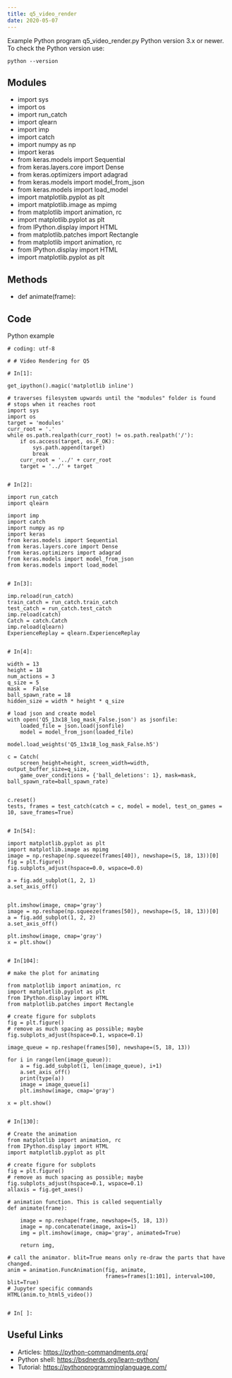 ```yaml
---
title: q5_video_render
date: 2020-05-07
---
```

Example Python program q5_video_render.py
Python version 3.x or newer.
To check the Python version use:

    python --version

## Modules

* import sys
* import os
* import run_catch 
* import qlearn
* import imp
* import catch
* import numpy as np
* import keras
* from keras.models import Sequential
* from keras.layers.core import Dense
* from keras.optimizers import adagrad
* from keras.models import model_from_json
* from keras.models import load_model
* import matplotlib.pyplot as plt
* import matplotlib.image as mpimg
* from matplotlib import animation, rc
* import matplotlib.pyplot as plt
* from IPython.display import HTML
* from matplotlib.patches import Rectangle
* from matplotlib import animation, rc
* from IPython.display import HTML
* import matplotlib.pyplot as plt

## Methods

* def animate(frame):

## Code

Python example

    
    # coding: utf-8
    
    # # Video Rendering for Q5
    
    # In[1]:
    
    get_ipython().magic('matplotlib inline')
    
    # traverses filesystem upwards until the "modules" folder is found
    # stops when it reaches root
    import sys
    import os
    target = 'modules'
    curr_root = '.'
    while os.path.realpath(curr_root) != os.path.realpath('/'):
        if os.access(target, os.F_OK):
            sys.path.append(target)
            break
        curr_root = '../' + curr_root
        target = '../' + target
    
    
    # In[2]:
    
    import run_catch 
    import qlearn
    
    import imp
    import catch
    import numpy as np
    import keras
    from keras.models import Sequential
    from keras.layers.core import Dense
    from keras.optimizers import adagrad
    from keras.models import model_from_json
    from keras.models import load_model
    
    
    # In[3]:
    
    imp.reload(run_catch)
    train_catch = run_catch.train_catch
    test_catch = run_catch.test_catch
    imp.reload(catch)
    Catch = catch.Catch
    imp.reload(qlearn)
    ExperienceReplay = qlearn.ExperienceReplay
    
    
    # In[4]:
    
    width = 13
    height = 18
    num_actions = 3
    q_size = 5
    mask =  False
    ball_spawn_rate = 18
    hidden_size = width * height * q_size
    
    # load json and create model
    with open('Q5_13x18_log_mask_False.json') as jsonfile:
        loaded_file = json.load(jsonfile)
        model = model_from_json(loaded_file)
        
    model.load_weights('Q5_13x18_log_mask_False.h5')
    
    c = Catch(
        screen_height=height, screen_width=width, output_buffer_size=q_size,
        game_over_conditions = {'ball_deletions': 1}, mask=mask, ball_spawn_rate=ball_spawn_rate)
    
    
    c.reset()
    tests, frames = test_catch(catch = c, model = model, test_on_games = 10, save_frames=True)
    
    
    # In[54]:
    
    import matplotlib.pyplot as plt
    import matplotlib.image as mpimg
    image = np.reshape(np.squeeze(frames[40]), newshape=(5, 18, 13))[0]
    fig = plt.figure()
    fig.subplots_adjust(hspace=0.0, wspace=0.0)
    
    a = fig.add_subplot(1, 2, 1)
    a.set_axis_off()
    
    
    plt.imshow(image, cmap='gray')
    image = np.reshape(np.squeeze(frames[50]), newshape=(5, 18, 13))[0]
    a = fig.add_subplot(1, 2, 2)
    a.set_axis_off()
    
    plt.imshow(image, cmap='gray')
    x = plt.show()
    
    
    # In[104]:
    
    # make the plot for animating
    
    from matplotlib import animation, rc
    import matplotlib.pyplot as plt
    from IPython.display import HTML
    from matplotlib.patches import Rectangle
    
    # create figure for subplots
    fig = plt.figure()
    # remove as much spacing as possible; maybe
    fig.subplots_adjust(hspace=0.1, wspace=0.1)
    
    image_queue = np.reshape(frames[50], newshape=(5, 18, 13))
    
    for i in range(len(image_queue)):
        a = fig.add_subplot(1, len(image_queue), i+1)
        a.set_axis_off()
        print(type(a))
        image = image_queue[i]
        plt.imshow(image, cmap='gray')
        
    x = plt.show()
    
    
    # In[130]:
    
    # Create the animation
    from matplotlib import animation, rc
    from IPython.display import HTML
    import matplotlib.pyplot as plt
    
    # create figure for subplots
    fig = plt.figure()
    # remove as much spacing as possible; maybe
    fig.subplots_adjust(hspace=0.1, wspace=0.1)
    allaxis = fig.get_axes()
    
    # animation function. This is called sequentially
    def animate(frame):
    
        image = np.reshape(frame, newshape=(5, 18, 13))
        image = np.concatenate(image, axis=1)
        img = plt.imshow(image, cmap='gray', animated=True)
    
        return img,
    
    # call the animator. blit=True means only re-draw the parts that have changed.
    anim = animation.FuncAnimation(fig, animate,
                                   frames=frames[1:101], interval=100, blit=True)
    # Jupyter specific commands
    HTML(anim.to_html5_video())
    
    
    # In[ ]:
    
    
    
    

## Useful Links

- Articles: https://python-commandments.org/
- Python shell: https://bsdnerds.org/learn-python/
- Tutorial: https://pythonprogramminglanguage.com/
